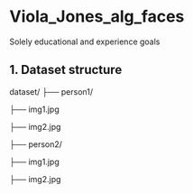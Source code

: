 # Viola_Jones_alg_faces
Solely educational and experience goals





## 1. Dataset structure
dataset/
├── person1/

├── img1.jpg

├── img2.jpg

├── person2/

├── img1.jpg

├── img2.jpg
